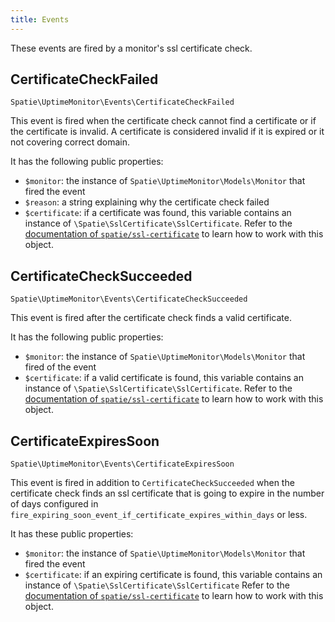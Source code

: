 ```yaml
---
title: Events
---
```


These events are fired by a monitor's ssl certificate check.

## CertificateCheckFailed

`Spatie\UptimeMonitor\Events\CertificateCheckFailed`

This event is fired when the certificate check cannot find a certificate or if the certificate is invalid. A certificate is considered invalid if it is expired or it not covering correct domain.

It has the following public properties:

- `$monitor`: the instance of `Spatie\UptimeMonitor\Models\Monitor` that fired the event
- `$reason`: a string explaining why the certificate check failed
- `$certificate`: if a certificate was found, this variable contains an instance of `\Spatie\SslCertificate\SslCertificate`. Refer to the [documentation of `spatie/ssl-certificate`](https://github.com/spatie/ssl-certificate) to learn how to work with this object. 

## CertificateCheckSucceeded

`Spatie\UptimeMonitor\Events\CertificateCheckSucceeded`

This event is fired after the certificate check finds a valid certificate.

It has the following public properties:

- `$monitor`: the instance of `Spatie\UptimeMonitor\Models\Monitor` that fired of the event
- `$certificate`: if a valid certificate is found, this variable contains an instance of `\Spatie\SslCertificate\SslCertificate`. Refer to the [documentation of `spatie/ssl-certificate`](https://github.com/spatie/ssl-certificate) to learn how to work with this object. 

## CertificateExpiresSoon

`Spatie\UptimeMonitor\Events\CertificateExpiresSoon`

This event is fired in addition to `CertificateCheckSucceeded` when the certificate check finds an ssl certificate that is going to expire in the number of days configured in `fire_expiring_soon_event_if_certificate_expires_within_days` or less.

It has these public properties:

- `$monitor`: the instance of `Spatie\UptimeMonitor\Models\Monitor` that fired the event
- `$certificate`: if an expiring certificate is found, this variable contains an instance of `\Spatie\SslCertificate\SslCertificate` Refer to the [documentation of `spatie/ssl-certificate`](https://github.com/spatie/ssl-certificate) to learn how to work with this object. 
